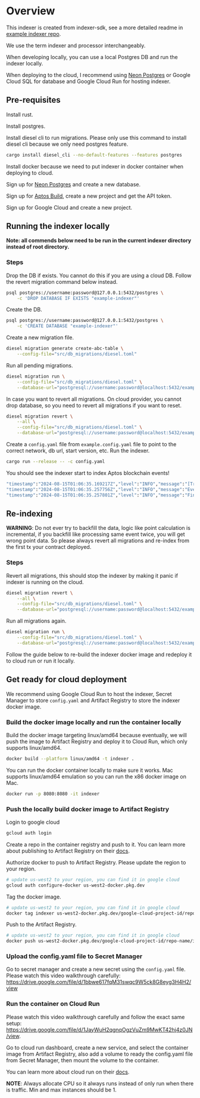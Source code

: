 # Overview

This indexer is created from indexer-sdk, see a more detailed readme in [example indexer repo](https://github.com/aptos-labs/aptos-indexer-processor-example).

We use the term indexer and processor interchangeably.

When developing locally, you can use a local Postgres DB and run the indexer locally.

When deploying to the cloud, I recommend using [Neon Postgres](https://neon.tech/) or Google Cloud SQL for database and Google Cloud Run for hosting indexer.

## Pre-requisites

Install rust.

Install postgres.

Install diesel cli to run migrations. Please only use this command to install diesel cli because we only need postgres feature.

```sh
cargo install diesel_cli --no-default-features --features postgres
```

Install docker because we need to put indexer in docker container when deploying to cloud.

Sign up for [Neon Postgres](https://neon.tech/) and create a new database.

Sign up for [Aptos Build](https://developers.aptoslabs.com/), create a new project and get the API token.

Sign up for Google Cloud and create a new project.

## Running the indexer locally

**Note: all commends below need to be run in the current indexer directory instead of root directory.**

### Steps

Drop the DB if exists. You cannot do this if you are using a cloud DB. Follow the revert migration command below instead.

```sh
psql postgres://username:password@127.0.0.1:5432/postgres \
    -c 'DROP DATABASE IF EXISTS "example-indexer"'
```

Create the DB.

```sh
psql postgres://username:password@127.0.0.1:5432/postgres \
    -c 'CREATE DATABASE "example-indexer"'
```

Create a new migration file.

```sh
diesel migration generate create-abc-table \
    --config-file="src/db_migrations/diesel.toml"
```

Run all pending migrations.

```sh
diesel migration run \
    --config-file="src/db_migrations/diesel.toml" \
    --database-url="postgresql://username:password@localhost:5432/example-indexer"
```

In case you want to revert all migrations. On cloud provider, you cannot drop database, so you need to revert all migrations if you want to reset.

```sh
diesel migration revert \
	--all \
	--config-file="src/db_migrations/diesel.toml" \
    --database-url="postgresql://username:password@localhost:5432/example-indexer"
```

Create a `config.yaml` file from `example.config.yaml` file to point to the correct network, db url, start version, etc. Run the indexer.

```sh
cargo run --release -- -c config.yaml
```

You should see the indexer start to index Aptos blockchain events!

```sh
"timestamp":"2024-08-15T01:06:35.169217Z","level":"INFO","message":"[Transaction Stream] Received transactions from GRPC.","stream_address":"https://grpc.testnet.aptoslabs.com/","connection_id":"5575cb8c-61fb-498f-aaae-868d1e8773ac","start_version":0,"end_version":4999,"start_txn_timestamp_iso":"1970-01-01T00:00:00.000000000Z","end_txn_timestamp_iso":"2022-09-09T01:49:02.023089000Z","num_of_transactions":5000,"size_in_bytes":5708539,"duration_in_secs":0.310734,"tps":16078,"bytes_per_sec":18371143.80788713,"filename":"/Users/reneetso/.cargo/git/checkouts/aptos-indexer-processor-sdk-2f3940a333c8389d/e1e1bdd/rust/transaction-stream/src/transaction_stream.rs","line_number":400,"threadName":"tokio-runtime-worker","threadId":"ThreadId(6)"
"timestamp":"2024-08-15T01:06:35.257756Z","level":"INFO","message":"Events version [0, 4999] stored successfully","filename":"src/processors/events/events_storer.rs","line_number":75,"threadName":"tokio-runtime-worker","threadId":"ThreadId(10)"
"timestamp":"2024-08-15T01:06:35.257801Z","level":"INFO","message":"Finished processing events from versions [0, 4999]","filename":"src/processors/events/events_processor.rs","line_number":90,"threadName":"tokio-runtime-worker","threadId":"ThreadId(17)"
```

## Re-indexing

**WARNING**: Do not ever try to backfill the data, logic like point calculation is incremental, if you backfill like processing same event twice, you will get wrong point data. So please always revert all migrations and re-index from the first tx your contract deployed.

### Steps

Revert all migrations, this should stop the indexer by making it panic if indexer is running on the cloud.

```sh
diesel migration revert \
    --all \
    --config-file="src/db_migrations/diesel.toml" \
    --database-url="postgresql://username:password@localhost:5432/example-indexer"
```

Run all migrations again.

```sh
diesel migration run \
    --config-file="src/db_migrations/diesel.toml" \
    --database-url="postgresql://username:password@localhost:5432/example-indexer"
```

Follow the guide below to re-build the indexer docker image and redeploy it to cloud run or run it locally.

## Get ready for cloud deployment

We recommend using Google Cloud Run to host the indexer, Secret Manager to store `config.yaml` and Artifact Registry to store the indexer docker image.

### Build the docker image locally and run the container locally

Build the docker image targeting linux/amd64 because eventually, we will push the image to Artifact Registry and deploy it to Cloud Run, which only supports linux/amd64.

```sh
docker build --platform linux/amd64 -t indexer .
```

You can run the docker container locally to make sure it works. Mac supports linux/amd64 emulation so you can run the x86 docker image on Mac.

```sh
docker run -p 8080:8080 -it indexer
```

### Push the locally build docker image to Artifact Registry

Login to google cloud

```sh
gcloud auth login
```

Create a repo in the container registry and push to it. You can learn more about publishing to Artifact Registry on their [docs](https://cloud.google.com/artifact-registry/docs/docker/pushing-and-pulling#pushing).

Authorize docker to push to Artifact Registry. Please update the region to your region.

```sh
# update us-west2 to your region, you can find it in google cloud
gcloud auth configure-docker us-west2-docker.pkg.dev
```

Tag the docker image.

```sh
# update us-west2 to your region, you can find it in google cloud
docker tag indexer us-west2-docker.pkg.dev/google-cloud-project-id/repo-name/indexer
```

Push to the Artifact Registry.

```sh
# update us-west2 to your region, you can find it in google cloud
docker push us-west2-docker.pkg.dev/google-cloud-project-id/repo-name/indexer
```

### Upload the config.yaml file to Secret Manager

Go to secret manager and create a new secret using the `config.yaml` file. Please watch this video walkthrough carefully: https://drive.google.com/file/d/1bbwe617fqM31swqc9W5ck8G8eyg3H4H2/view

### Run the container on Cloud Run

Please watch this video walkthrough carefully and follow the exact same setup: https://drive.google.com/file/d/1JayWuH2qgnqOgzVuZm9MwKT42hj4z0JN/view.

Go to cloud run dashboard, create a new service, and select the container image from Artifact Registry, also add a volume to ready the config.yaml file from Secret Manager, then mount the volume to the container.

You can learn more about cloud run on their [docs](https://cloud.google.com/run/docs/quickstarts/deploy-container).

**NOTE**: Always allocate CPU so it always runs instead of only run when there is traffic. Min and max instances should be 1.
